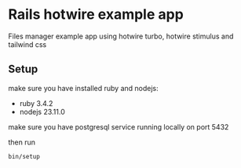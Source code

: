 # Rails hotwire example app

Files manager example app using hotwire turbo, hotwire stimulus and tailwind css

## Setup

make sure you have installed ruby and nodejs:

* ruby 3.4.2
* nodejs 23.11.0

make sure you have postgresql service running locally on port 5432

then run

```shell
bin/setup
```
